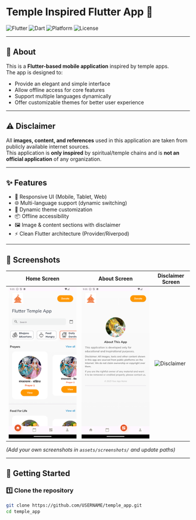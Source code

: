 # Temple Inspired Flutter App 🙏

![Flutter](https://img.shields.io/badge/Flutter-3.24-blue?logo=flutter)
![Dart](https://img.shields.io/badge/Dart-3.5-blue?logo=dart)
![Platform](https://img.shields.io/badge/Platform-Android%20%7C%20iOS%20%7C%20Web-green)
![License](https://img.shields.io/badge/License-MIT-orange)

---

## 📖 About
This is a **Flutter-based mobile application** inspired by temple apps.  
The app is designed to:
- Provide an elegant and simple interface
- Allow offline access for core features
- Support multiple languages dynamically
- Offer customizable themes for better user experience

---

## ⚠️ Disclaimer
All **images, content, and references** used in this application are taken from publicly available internet sources.  
This application is **only inspired** by spiritual/temple chains and is **not an official application** of any organization.

---

## ✨ Features
- 📱 Responsive UI (Mobile, Tablet, Web)
- 🌐 Multi-language support (dynamic switching)
- 🎨 Dynamic theme customization
- 📦 Offline accessibility
- 🖼️ Image & content sections with disclaimer
- ⚡ Clean Flutter architecture (Provider/Riverpod)

---

## 📸 Screenshots

| Home Screen | About Screen | Disclaimer Screen |
|-------------|--------------|-------------------|
| ![Home](assets/screenshots/home.png) | ![About](assets/screenshots/about.png) | ![Disclaimer](assets/screenshots/disclaimer.png) |

*(Add your own screenshots in `assets/screenshots/` and update paths)*

---

## 🚀 Getting Started

### 1️⃣ Clone the repository
```bash
git clone https://github.com/USERNAME/temple_app.git
cd temple_app
